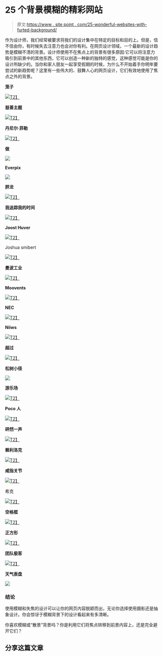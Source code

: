 # 25 个背景模糊的精彩网站

> 原文:[https://www . site point . com/25-wonderful-websites-with-furted-background/](https://www.sitepoint.com/25-wonderful-websites-with-blurred-backgrounds/)

作为设计师，我们经常被要求将我们的设计集中在特定的目标和目的上。但是，信不信由你，有时候失去注意力也会对你有利。在网页设计领域，一个最新的设计趋势是模糊不清的背景。设计师使用不在焦点上的背景有很多原因:它可以将注意力吸引到前景中的其他东西，它可以创造一种新的独特的感觉，这种感觉可能是你的设计所缺少的。当你和家人朋友一起享受假期的时候，为什么不开始着手你明年要尝试的新趋势呢？这里有一些伟大的、鼓舞人心的网页设计，它们有效地使用了焦点之外的背景。

**笼子**

[![](../Images/788b13b5a3a3ce7807957b5db12e859a.png)T2】](http://www.cageapp.com/)

**慈善主题**

[![](../Images/1d3cf0958731b5f12bc42d547feafa0d.png)T2】](http://charitablethemes.com/)

**丹尼尔·菲勒**

[![](../Images/d905519fae823045d746350aee0c9708.png)T2】](http://danielfiller.com/)

**做**

![](../Images/392791638689ace61b1bf6d715a2fbde.png)

**Everpix**

![](../Images/ac8b1ab040ff192949394f2d27db6303.png)

**胖龙**

[![](../Images/ebbbde94695341258ad8e318211b4380.png)T2】](http://fatdragon.com.au/)

**我追踪我的时间**

[![](../Images/52228fb2dfd9a83ead3afaa34afdf93f.png)T2】](http://itrackmytime.com/)

**Joost Huver**

[![](../Images/49cb0795c6afaf2b55b4466324ec17ff.png)T2】](http://joosthuver.com/)

Joshua smibert

[![](../Images/6c620102d4c3f60fda51f312dc1ded57.png)T2】](http://joshuasmibert.com/)

**曼波工业**

[![](../Images/92f42273b040052315cf096af717a632.png)T2】](http://www.mamboindustries.com/)

**Moovents**

[![](../Images/061e2d66853b99b52dea94f3cd3ba203.png)T2】](http://www.moovents.com/)

**NEC**

[![](../Images/eb23cbe396627f3e4c64f35f73873354.png)T2】](http://www.studionec.com/)

**Niiws**

[![](../Images/8daded16930ab3fca5b107e0b256659e.png)T2】](http://us.niiiws.com/)

**超过**

[![](../Images/f056e6e9a6c436e4d65dbd80ec65ca83.png)T2】](http://madewithover.com/)

**松树小径**

![](../Images/e1e9bc87d4ccc269066821cef22adc17.png)

**游乐场**

[![](../Images/4a684a298dd1edb08f2281ea1f541f4b.png)T2】](http://playgroundinc.com/)

**Poco 人**

[![](../Images/3f43d3d2374ed105fc06018e2dedea21.png)T2】](http://www.pocopeople.com.au/)

**砰然一声**

[![](../Images/6376b14e21d4057a92d1d7b032c2f7a0.png)T2】](http://popapp.in/)

**赖利洛克**

[![](../Images/eb0f640e83b3c3d567d971cdb3521f1d.png)T2】](http://www.rylographic.com/)

**咸指关节**

[![](../Images/0d0b924a213b936bec589a68c08f369b.png)T2】](http://www.saltyknuckles.net/2012-51)

希克

[![](../Images/996b23f7987a3f447847abb2e087a774.png)T2】](http://www.shaveguard.com/tw_en/irrito/)

**空格框**

[![](../Images/4fa1eb40dd4c5aa53f6c355e7ed2209c.png)T2】](https://spacebox.io/)

**正方形**

[![](../Images/4652a8bda6a82a9a1e079643f5363a46.png)T2】](https://squareup.com/)

**团队极客**

[![](../Images/9a2f3d4c90089f9e7cbbaced071f228f.png)T2】](http://www.teamgeek.co.za/)

**天气表盘**

![](../Images/684c78532a98b0f5c292a9947b41ba05.png)

### 结论

使用模糊和失焦的设计可以让你的网页内容脱颖而出，无论你选择使用摄影还是抽象设计。你会惊讶于模糊背景下的设计看起来有多清晰。

你喜欢模糊或“散景”背景吗？你是利用它们将焦点转移到前景内容上，还是完全避开它们？

## 分享这篇文章